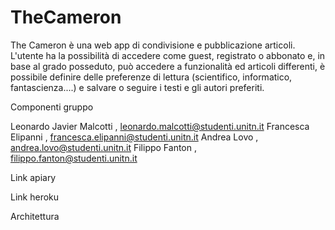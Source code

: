 # TheCameron

The Cameron è una web app di condivisione e pubblicazione articoli. L'utente ha la possibilità di accedere come guest, registrato o abbonato e, in base al grado posseduto, può accedere a funzionalità ed articoli differenti, è possibile definire delle preferenze di lettura (scientifico, informatico, fantascienza....) e salvare o seguire i testi e gli autori preferiti.

Componenti gruppo

Leonardo Javier Malcotti , leonardo.malcotti@studenti.unitn.it
Francesca Elipanni , francesca.elipanni@studenti.unitn.it
Andrea Lovo , andrea.lovo@studenti.unitn.it
Filippo Fanton , filippo.fanton@studenti.unitn.it

Link apiary

Link heroku


Architettura
